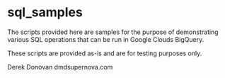 # sql_samples

The scripts provided here are samples for the purpose of demonstrating various SQL operations that can be run in Google Clouds BigQuery.

These scripts are provided as-is and are for testing purposes only.

Derek Donovan dmdsupernova.com
